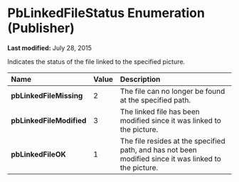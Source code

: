 
# PbLinkedFileStatus Enumeration (Publisher)

 **Last modified:** July 28, 2015

Indicates the status of the file linked to the specified picture. 


|**Name**|**Value**|**Description**|
|:-----|:-----|:-----|
| **pbLinkedFileMissing**|2|The file can no longer be found at the specified path.|
| **pbLinkedFileModified**|3|The linked file has been modified since it was linked to the picture.|
| **pbLinkedFileOK**|1|The file resides at the specified path, and has not been modified since it was linked to the picture.|
